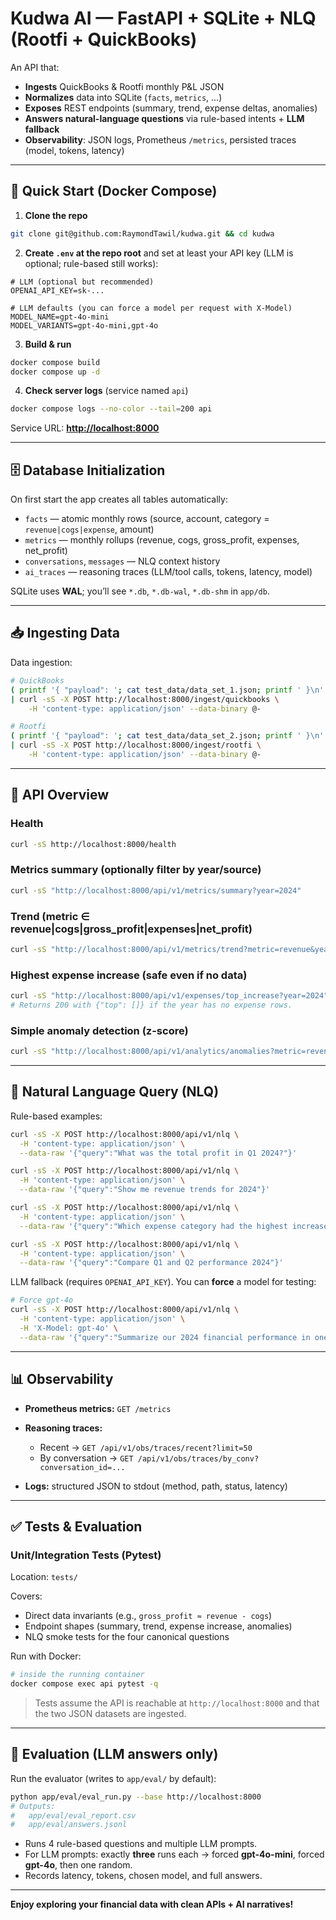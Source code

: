 # Kudwa AI — FastAPI + SQLite + NLQ (Rootfi + QuickBooks)

An API that:

* **Ingests** QuickBooks & Rootfi monthly P\&L JSON
* **Normalizes** data into SQLite (`facts`, `metrics`, …)
* **Exposes** REST endpoints (summary, trend, expense deltas, anomalies)
* **Answers natural-language questions** via rule-based intents + **LLM fallback**
* **Observability**: JSON logs, Prometheus `/metrics`, persisted traces (model, tokens, latency)

---

## 🚀 Quick Start (Docker Compose)

1. **Clone the repo**

```bash
git clone git@github.com:RaymondTawil/kudwa.git && cd kudwa
```

2. **Create `.env` at the repo root** and set at least your API key (LLM is optional; rule-based still works):

```
# LLM (optional but recommended)
OPENAI_API_KEY=sk-...

# LLM defaults (you can force a model per request with X-Model)
MODEL_NAME=gpt-4o-mini
MODEL_VARIANTS=gpt-4o-mini,gpt-4o
```

3. **Build & run**

```bash
docker compose build
docker compose up -d
```

4. **Check server logs** (service named `api`)

```bash
docker compose logs --no-color --tail=200 api
```

Service URL: **[http://localhost:8000](http://localhost:8000)**

---

## 🗄️ Database Initialization

On first start the app creates all tables automatically:

* `facts` — atomic monthly rows (source, account, category = `revenue|cogs|expense`, amount)
* `metrics` — monthly rollups (revenue, cogs, gross\_profit, expenses, net\_profit)
* `conversations`, `messages` — NLQ context history
* `ai_traces` — reasoning traces (LLM/tool calls, tokens, latency, model)

SQLite uses **WAL**; you’ll see `*.db`, `*.db-wal`, `*.db-shm` in `app/db`.

---

## 📥 Ingesting Data

Data ingestion:

```bash
# QuickBooks
( printf '{ "payload": '; cat test_data/data_set_1.json; printf ' }\n' ) \
| curl -sS -X POST http://localhost:8000/ingest/quickbooks \
    -H 'content-type: application/json' --data-binary @-

# Rootfi
( printf '{ "payload": '; cat test_data/data_set_2.json; printf ' }\n' ) \
| curl -sS -X POST http://localhost:8000/ingest/rootfi \
    -H 'content-type: application/json' --data-binary @-
```

---

## 🔌 API Overview

### Health

```bash
curl -sS http://localhost:8000/health
```

### Metrics summary (optionally filter by year/source)

```bash
curl -sS "http://localhost:8000/api/v1/metrics/summary?year=2024"
```

### Trend (metric ∈ revenue|cogs|gross\_profit|expenses|net\_profit)

```bash
curl -sS "http://localhost:8000/api/v1/metrics/trend?metric=revenue&year=2024"
```

### Highest expense increase (safe even if no data)

```bash
curl -sS "http://localhost:8000/api/v1/expenses/top_increase?year=2024"
# Returns 200 with {"top": []} if the year has no expense rows.
```

### Simple anomaly detection (z-score)

```bash
curl -sS "http://localhost:8000/api/v1/analytics/anomalies?metric=revenue&year=2024&z=2.0"
```

---

## 💬 Natural Language Query (NLQ)

Rule-based examples:

```bash
curl -sS -X POST http://localhost:8000/api/v1/nlq \
  -H 'content-type: application/json' \
  --data-raw '{"query":"What was the total profit in Q1 2024?"}'

curl -sS -X POST http://localhost:8000/api/v1/nlq \
  -H 'content-type: application/json' \
  --data-raw '{"query":"Show me revenue trends for 2024"}'

curl -sS -X POST http://localhost:8000/api/v1/nlq \
  -H 'content-type: application/json' \
  --data-raw '{"query":"Which expense category had the highest increase 2024?"}'

curl -sS -X POST http://localhost:8000/api/v1/nlq \
  -H 'content-type: application/json' \
  --data-raw '{"query":"Compare Q1 and Q2 performance 2024"}'
```

LLM fallback (requires `OPENAI_API_KEY`). You can **force** a model for testing:

```bash
# Force gpt-4o
curl -sS -X POST http://localhost:8000/api/v1/nlq \
  -H 'content-type: application/json' \
  -H 'X-Model: gpt-4o' \
  --data-raw '{"query":"Summarize our 2024 financial performance in one sentence with concrete numbers."}'
```

---

## 📊 Observability

* **Prometheus metrics:** `GET /metrics`
* **Reasoning traces:**

  * Recent → `GET /api/v1/obs/traces/recent?limit=50`
  * By conversation → `GET /api/v1/obs/traces/by_conv?conversation_id=...`
* **Logs:** structured JSON to stdout (method, path, status, latency)

---


## ✅ Tests & Evaluation

### Unit/Integration Tests (Pytest)

Location: `tests/`

Covers:

* Direct data invariants (e.g., `gross_profit ≈ revenue - cogs`)
* Endpoint shapes (summary, trend, expense increase, anomalies)
* NLQ smoke tests for the four canonical questions

Run with Docker:

```bash
# inside the running container
docker compose exec api pytest -q
```

> Tests assume the API is reachable at `http://localhost:8000` and that the two JSON datasets are ingested.

---

## 🧪 Evaluation (LLM answers only)

Run the evaluator (writes to `app/eval/` by default):

```bash
python app/eval/eval_run.py --base http://localhost:8000
# Outputs:
#   app/eval/eval_report.csv
#   app/eval/answers.jsonl
```

* Runs 4 rule-based questions and multiple LLM prompts.
* For LLM prompts: exactly **three** runs each → forced **gpt-4o-mini**, forced **gpt-4o**, then one random.
* Records latency, tokens, chosen model, and full answers.


---

**Enjoy exploring your financial data with clean APIs + AI narratives!**




